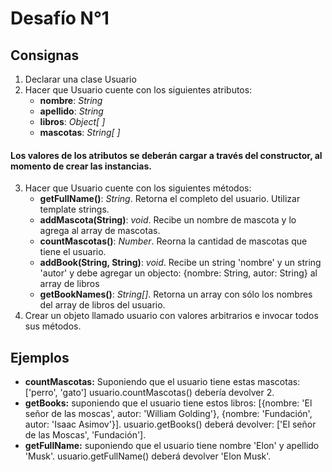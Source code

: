 # Desafío N°1 
## Consignas
1. Declarar una clase Usuario
2. Hacer que Usuario cuente con los siguientes atributos:
   * **nombre**: *String*
   * **apellido**: *String*
   * **libros**: *Object[ ]*
   * **mascotas**: *String[ ]*
#### Los valores de los atributos se deberán cargar a través del constructor, al momento de crear las instancias.  

3. Hacer que Usuario cuente con los siguientes métodos:  
   * **getFullName()**: *String*. Retorna el completo del usuario. Utilizar template strings.
   * **addMascota(String)**: *void*. Recibe un nombre de mascota y lo agrega al array de mascotas.
   * **countMascotas()**: *Number*. Reorna la cantidad de mascotas que tiene el usuario.
   * **addBook(String, String)**: *void*. Recibe un string 'nombre' y un string 'autor' y debe agregar un objecto: {nombre: String, autor: String} al array de libros
   * **getBookNames()**: *String[]*. Retorna un array con sólo los nombres del array de libros del usuario.  
4. Crear un objeto llamado usuario con valores arbitrarios e invocar todos sus métodos.  
## Ejemplos
* **countMascotas:** Suponiendo que el usuario tiene estas mascotas: ['perro', 'gato']
usuario.countMascotas() debería devolver 2.
* **getBooks:** suponiendo que el usuario tiene estos libros: [{nombre: 'El señor de las moscas', autor: 'William Golding'}, {nombre: 'Fundación', autor: 'Isaac Asimov'}]. usuario.getBooks() deberá devolver: ['El señor de las Moscas', 'Fundación'].  
* **getFullName:** suponiendo que el usuario tiene nombre 'Elon' y apellido 'Musk'. usuario.getFullName() deberá devolver 'Elon Musk'.


